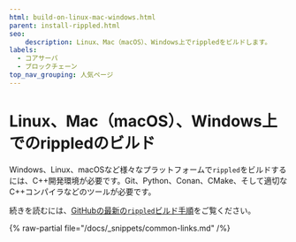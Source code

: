 ```yaml
---
html: build-on-linux-mac-windows.html
parent: install-rippled.html
seo:
    description: Linux、Mac（macOS）、Windows上でrippledをビルドします。
labels:
  - コアサーバ
  - ブロックチェーン
top_nav_grouping: 人気ページ
---
```

# Linux、Mac（macOS）、Windows上でのrippledのビルド

Windows、Linux、macOSなど様々なプラットフォームで`rippled`をビルドするには、C++開発環境が必要です。Git、Python、Conan、CMake、そして適切なC++コンパイラなどのツールが必要です。

続きを読むには、[GitHubの最新の`rippled`ビルド手順](https://github.com/XRPLF/rippled/blob/develop/BUILD.md)をご覧ください。

{% raw-partial file="/docs/_snippets/common-links.md" /%}
